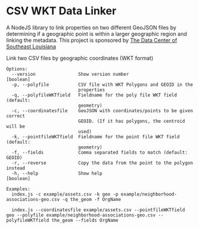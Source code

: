 # CSV WKT Data Linker
A NodeJS library to link properties on two different GeoJSON files by determining if a geographic point is within a larger geographic region and linking the metadata. This project is sponsored by [The Data Center of Southeast Louisiana](https://www.datacenterresearch.org)

Link two CSV files by geographic coordinates (WKT format)
```
Options:
  --version                Show version number                         [boolean]
  -p, --polyfile           CSV file with WKT Polygons and GEOID in the
                           properties
  -q, --polyfileWKTfield   Fieldname for the poly file WKT field (default:
                           geometry)
  -c, --coordinatesfile    GeoJSON with coordinates/points to be given correct
                           GEOID. (If it has polygons, the centroid will be
                           used)
  -k, --pointfileWKTfield  Fieldname for the point file WKT field (default:
                           geometry)
  -f, --fields             Comma separated fields to match (default: GEOID)
  -r, --reverse            Copy the data from the point to the polygon instead
  -h, --help               Show help                                   [boolean]

Examples:
  index.js -c example/assets.csv -k geo -p example/neighborhood-associations-geo.csv -q the_geom -f OrgName

  index.js --coordinatesfile example/assets.csv --pointfileWKTfield geo --polyfile example/neighborhood-associations-geo.csv --polyfileWKTfield the_geom --fields OrgName
```
